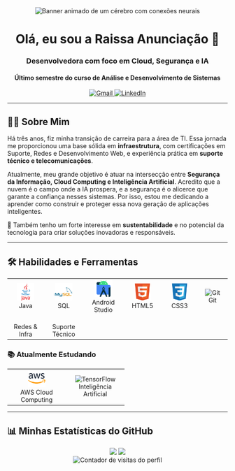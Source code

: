 <div align="center">

  <img src="https://media.giphy.com/media/3dkZSFc0Yn24DebLb3/giphy.gif" alt="Banner animado de um cérebro com conexões neurais" width="600"/>

  <h1>
    Olá, eu sou a Raissa Anunciação 👋
  </h1>

<h3>
  Desenvolvedora com foco em Cloud, Segurança e IA
</h3>
<h4>
  Último semestre do curso de Análise e Desenvolvimento de Sistemas
</h4>

  <p align="center">
    <a href="mailto:raissaanunc@gmail.com">
      <img src="https://img.shields.io/badge/Gmail-D14836?style=for-the-badge&logo=gmail&logoColor=white" alt="Gmail"/>
    </a>
    <a href="https://www.linkedin.com/in/raissaanunciacaoagroutopia/" target="_blank">
      <img src="https://img.shields.io/badge/LinkedIn-0077B5?style=for-the-badge&logo=linkedin&logoColor=white" alt="LinkedIn"/>
    </a>
  </p>
</div>

---

## 👩‍💻 Sobre Mim

Há três anos, fiz minha transição de carreira para a área de TI. Essa jornada me proporcionou uma base sólida em **infraestrutura**, com certificações em Suporte, Redes e Desenvolvimento Web, e experiência prática em **suporte técnico e telecomunicações**.

Atualmente, meu grande objetivo é atuar na intersecção entre **Segurança da Informação, Cloud Computing e Inteligência Artificial**. Acredito que a nuvem é o campo onde a IA prospera, e a segurança é o alicerce que garante a confiança nesses sistemas. Por isso, estou me dedicando a aprender como construir e proteger essa nova geração de aplicações inteligentes.

💚 Também tenho um forte interesse em **sustentabilidade** e no potencial da tecnologia para criar soluções inovadoras e responsáveis.

---

## 🛠️ Habilidades e Ferramentas

<div align="center">
  <table>
    <tr>
      <td align="center" width="120">
        <img src="https://raw.githubusercontent.com/devicons/devicon/master/icons/java/java-original-wordmark.svg" width="40" height="40" alt="Java" />
        <br>Java
      </td>
      <td align="center" width="120">
        <img src="https://raw.githubusercontent.com/devicons/devicon/master/icons/mysql/mysql-original-wordmark.svg" width="40" height="40" alt="SQL" />
        <br>SQL
      </td>
      <td align="center" width="120">
        <img src="https://raw.githubusercontent.com/devicons/devicon/master/icons/androidstudio/androidstudio-original.svg" width="40" height="40" alt="Android Studio" />
        <br>Android Studio
      </td>
      <td align="center" width="120">
        <img src="https://raw.githubusercontent.com/devicons/devicon/master/icons/html5/html5-original.svg" width="40" height="40" alt="HTML5" />
        <br>HTML5
      </td>
      <td align="center" width="120">
        <img src="https://raw.githubusercontent.com/devicons/devicon/master/icons/css3/css3-original.svg" width="40" height="40" alt="CSS3" />
        <br>CSS3
      </td>
       <td align="center" width="120">
        <img src="https://cdn.jsdelivr.net/gh/devicons/devicon/icons/git/git-original.svg" width="40" height="40" alt="Git" />
        <br>Git
      </td>
    </tr>
    <tr>
      <td align="center" width="120">
        <br>Redes & Infra
      </td>
      <td align="center" width="120">
        <br>Suporte Técnico
      </td>
    </tr>
  </table>
</div>

### 📚 Atualmente Estudando

<div align="center">
  <table>
    <tr>
      <td align="center" width="120">
        <img src="https://raw.githubusercontent.com/devicons/devicon/master/icons/amazonwebservices/amazonwebservices-original-wordmark.svg" width="40" height="40" alt="AWS" />
        <br>AWS Cloud Computing
      </td>
      <td align="center" width="120">
        <img src="https://www.vectorlogo.zone/logos/tensorflow/tensorflow-icon.svg" width="40" height="40" alt="TensorFlow" />
        <br>Inteligência Artificial
      </td>
    </tr>
  </table>
</div>


---

## 📊 Minhas Estatísticas do GitHub

<div align="center">
  <img height="180em" src="https://github-readme-stats.vercel.app/api?username=R4i5and0&show_icons=true&theme=dracula&include_all_commits=true&count_private=true"/>
  
  <img height="180em" src="https://github-readme-stats.vercel.app/api/top-langs/?username=R4i5and0&layout=compact&langs_count=7&theme=dracula&hide=hack,php"/>
</div>

<div align="center">
  <img src="https://komarev.com/ghpvc/?username=R4i5and0&label=VISITANTES_NO_PERFIL&color=blueviolet" alt="Contador de visitas do perfil" />
</div>
